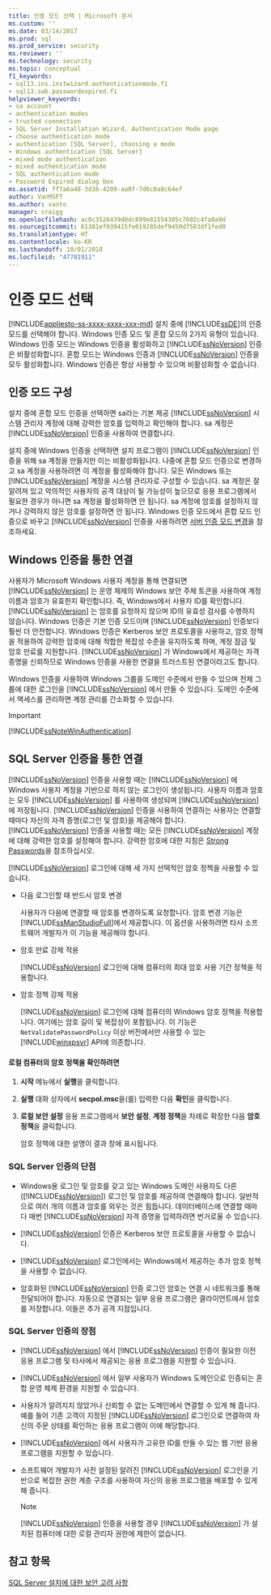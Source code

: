 ```yaml
---
title: 인증 모드 선택 | Microsoft 문서
ms.custom: ''
ms.date: 03/14/2017
ms.prod: sql
ms.prod_service: security
ms.reviewer: ''
ms.technology: security
ms.topic: conceptual
f1_keywords:
- sql13.ins.instwizard.authenticationmode.f1
- sql13.swb.passwordexpired.f1
helpviewer_keywords:
- sa account
- authentication modes
- trusted connection
- SQL Server Installation Wizard, Authentication Mode page
- choose authentication mode
- authentication [SQL Server], choosing a mode
- Windows authentication [SQL Server]
- mixed mode authentication
- mixed authentication mode
- SQL authentication mode
- Password Expired dialog box
ms.assetid: ff7a6a48-3d38-4209-aa0f-7d6c0a8c64ef
author: VanMSFT
ms.author: vanto
manager: craigg
ms.openlocfilehash: ac0c3526439d0dc899e81554305c7602c4fa8a9d
ms.sourcegitcommit: 61381ef939415fe019285def9450d7583df1fed0
ms.translationtype: HT
ms.contentlocale: ko-KR
ms.lasthandoff: 10/01/2018
ms.locfileid: "47781911"
---
```

# <a name="choose-an-authentication-mode"></a>인증 모드 선택
[!INCLUDE[appliesto-ss-xxxx-xxxx-xxx-md](../../includes/appliesto-ss-xxxx-xxxx-xxx-md.md)]
  설치 중에 [!INCLUDE[ssDE](../../includes/ssde-md.md)]의 인증 모드를 선택해야 합니다. Windows 인증 모드 및 혼합 모드의 2가지 유형이 있습니다. Windows 인증 모드는 Windows 인증을 활성화하고 [!INCLUDE[ssNoVersion](../../includes/ssnoversion-md.md)] 인증은 비활성화합니다. 혼합 모드는 Windows 인증과 [!INCLUDE[ssNoVersion](../../includes/ssnoversion-md.md)] 인증을 모두 활성화합니다. Windows 인증은 항상 사용할 수 있으며 비활성화할 수 없습니다.  
  
## <a name="configuring-the-authentication-mode"></a>인증 모드 구성  
 설치 중에 혼합 모드 인증을 선택하면 sa라는 기본 제공 [!INCLUDE[ssNoVersion](../../includes/ssnoversion-md.md)] 시스템 관리자 계정에 대해 강력한 암호를 입력하고 확인해야 합니다. sa 계정은 [!INCLUDE[ssNoVersion](../../includes/ssnoversion-md.md)] 인증을 사용하여 연결합니다.  
  
 설치 중에 Windows 인증을 선택하면 설치 프로그램이 [!INCLUDE[ssNoVersion](../../includes/ssnoversion-md.md)] 인증을 위해 sa 계정을 만들지만 이는 비활성화됩니다. 나중에 혼합 모드 인증으로 변경하고 sa 계정을 사용하려면 이 계정을 활성화해야 합니다. 모든 Windows 또는 [!INCLUDE[ssNoVersion](../../includes/ssnoversion-md.md)] 계정을 시스템 관리자로 구성할 수 있습니다. sa 계정은 잘 알려져 있고 악의적인 사용자의 공격 대상이 될 가능성이 높으므로 응용 프로그램에서 필요한 경우가 아니면 sa 계정을 활성화하면 안 됩니다. sa 계정에 암호를 설정하지 않거나 강력하지 않은 암호를 설정하면 안 됩니다. Windows 인증 모드에서 혼합 모드 인증으로 바꾸고 [!INCLUDE[ssNoVersion](../../includes/ssnoversion-md.md)] 인증을 사용하려면 [서버 인증 모드 변경](../../database-engine/configure-windows/change-server-authentication-mode.md)을 참조하세요.  
  
## <a name="connecting-through-windows-authentication"></a>Windows 인증을 통한 연결  
 사용자가 Microsoft Windows 사용자 계정을 통해 연결되면 [!INCLUDE[ssNoVersion](../../includes/ssnoversion-md.md)] 는 운영 체제의 Windows 보안 주체 토큰을 사용하여 계정 이름과 암호가 유효한지 확인합니다. 즉, Windows에서 사용자 ID를 확인합니다. [!INCLUDE[ssNoVersion](../../includes/ssnoversion-md.md)] 는 암호를 요청하지 않으며 ID의 유효성 검사를 수행하지 않습니다. Windows 인증은 기본 인증 모드이며 [!INCLUDE[ssNoVersion](../../includes/ssnoversion-md.md)] 인증보다 훨씬 더 안전합니다. Windows 인증은 Kerberos 보안 프로토콜을 사용하고, 암호 정책을 적용하여 강력한 암호에 대해 적합한 복잡성 수준을 유지하도록 하며, 계정 잠금 및 암호 만료를 지원합니다. [!INCLUDE[ssNoVersion](../../includes/ssnoversion-md.md)] 가 Windows에서 제공하는 자격 증명을 신뢰하므로 Windows 인증을 사용한 연결을 트러스트된 연결이라고도 합니다.  
  
 Windows 인증을 사용하여 Windows 그룹을 도메인 수준에서 만들 수 있으며 전체 그룹에 대한 로그인을 [!INCLUDE[ssNoVersion](../../includes/ssnoversion-md.md)] 에서 만들 수 있습니다. 도메인 수준에서 액세스를 관리하면 계정 관리를 간소화할 수 있습니다.  
  
> [!IMPORTANT]  
>  [!INCLUDE[ssNoteWinAuthentication](../../includes/ssnotewinauthentication-md.md)]  
  
## <a name="connecting-through-sql-server-authentication"></a>SQL Server 인증을 통한 연결  
 [!INCLUDE[ssNoVersion](../../includes/ssnoversion-md.md)] 인증을 사용할 때는 [!INCLUDE[ssNoVersion](../../includes/ssnoversion-md.md)] 에 Windows 사용자 계정을 기반으로 하지 않는 로그인이 생성됩니다. 사용자 이름과 암호는 모두 [!INCLUDE[ssNoVersion](../../includes/ssnoversion-md.md)] 를 사용하여 생성되며 [!INCLUDE[ssNoVersion](../../includes/ssnoversion-md.md)]에 저장됩니다. [!INCLUDE[ssNoVersion](../../includes/ssnoversion-md.md)] 인증을 사용하여 연결하는 사용자는 연결할 때마다 자신의 자격 증명(로그인 및 암호)을 제공해야 합니다. [!INCLUDE[ssNoVersion](../../includes/ssnoversion-md.md)] 인증을 사용할 때는 모든 [!INCLUDE[ssNoVersion](../../includes/ssnoversion-md.md)] 계정에 대해 강력한 암호를 설정해야 합니다. 강력한 암호에 대한 지침은 [Strong Passwords](../../relational-databases/security/strong-passwords.md)을 참조하십시오.  
  
 [!INCLUDE[ssNoVersion](../../includes/ssnoversion-md.md)] 로그인에 대해 세 가지 선택적인 암호 정책을 사용할 수 있습니다.  
  
-   다음 로그인할 때 반드시 암호 변경  
  
     사용자가 다음에 연결할 때 암호를 변경하도록 요청합니다. 암호 변경 기능은 [!INCLUDE[ssManStudioFull](../../includes/ssmanstudiofull-md.md)]에서 제공합니다. 이 옵션을 사용하려면 타사 소프트웨어 개발자가 이 기능을 제공해야 합니다.  
  
-   암호 만료 강제 적용  
  
     [!INCLUDE[ssNoVersion](../../includes/ssnoversion-md.md)] 로그인에 대해 컴퓨터의 최대 암호 사용 기간 정책을 적용합니다.  
  
-   암호 정책 강제 적용  
  
     [!INCLUDE[ssNoVersion](../../includes/ssnoversion-md.md)] 로그인에 대해 컴퓨터의 Windows 암호 정책을 적용합니다. 여기에는 암호 길이 및 복잡성이 포함됩니다. 이 기능은 `NetValidatePasswordPolicy` 이상 버전에서만 사용할 수 있는 [!INCLUDE[winxpsvr](../../includes/winxpsvr-md.md)] API에 의존합니다.  
  
#### <a name="to-determine-the-password-policies-of-the-local-computer"></a>로컬 컴퓨터의 암호 정책을 확인하려면  
  
1.  **시작** 메뉴에서 **실행**을 클릭합니다.  
  
2.  **실행** 대화 상자에서 **secpol.msc**을(를) 입력한 다음 **확인**을 클릭합니다.  
  
3.  **로컬 보안 설정** 응용 프로그램에서 **보안 설정**, **계정 정책**을 차례로 확장한 다음 **암호 정책**을 클릭합니다.  
  
     암호 정책에 대한 설명이 결과 창에 표시됩니다.  
  
### <a name="disadvantages-of-sql-server-authentication"></a>SQL Server 인증의 단점  
  
-   Windows용 로그인 및 암호를 갖고 있는 Windows 도메인 사용자도 다른([!INCLUDE[ssNoVersion](../../includes/ssnoversion-md.md)]) 로그인 및 암호를 제공하여 연결해야 합니다. 일반적으로 여러 개의 이름과 암호를 외우는 것은 힘듭니다. 데이터베이스에 연결할 때마다 매번 [!INCLUDE[ssNoVersion](../../includes/ssnoversion-md.md)] 자격 증명을 입력하려면 번거로울 수 있습니다.  
  
-   [!INCLUDE[ssNoVersion](../../includes/ssnoversion-md.md)] 인증은 Kerberos 보안 프로토콜을 사용할 수 없습니다.  
  
-   [!INCLUDE[ssNoVersion](../../includes/ssnoversion-md.md)] 로그인에서는 Windows에서 제공하는 추가 암호 정책을 사용할 수 없습니다.  
  
-   암호화된 [!INCLUDE[ssNoVersion](../../includes/ssnoversion-md.md)] 인증 로그인 암호는 연결 시 네트워크를 통해 전달되어야 합니다. 자동으로 연결되는 일부 응용 프로그램은 클라이언트에서 암호를 저장합니다. 이들은 추가 공격 지점입니다.  
  
### <a name="advantages-of-sql-server-authentication"></a>SQL Server 인증의 장점  
  
-   [!INCLUDE[ssNoVersion](../../includes/ssnoversion-md.md)] 에서 [!INCLUDE[ssNoVersion](../../includes/ssnoversion-md.md)] 인증이 필요한 이전 응용 프로그램 및 타사에서 제공되는 응용 프로그램을 지원할 수 있습니다.  
  
-   [!INCLUDE[ssNoVersion](../../includes/ssnoversion-md.md)] 에서 일부 사용자가 Windows 도메인으로 인증되는 혼합 운영 체제 환경을 지원할 수 있습니다.  
  
-   사용자가 알려지지 않았거나 신뢰할 수 없는 도메인에서 연결할 수 있게 해 줍니다. 예를 들어 기존 고객이 지정된 [!INCLUDE[ssNoVersion](../../includes/ssnoversion-md.md)] 로그인으로 연결하여 자신의 주문 상태를 확인하는 응용 프로그램이 이에 해당합니다.  
  
-   [!INCLUDE[ssNoVersion](../../includes/ssnoversion-md.md)] 에서 사용자가 고유한 ID를 만들 수 있는 웹 기반 응용 프로그램을 지원할 수 있습니다.  
  
-   소프트웨어 개발자가 사전 설정된 알려진 [!INCLUDE[ssNoVersion](../../includes/ssnoversion-md.md)] 로그인을 기반으로 복잡한 권한 계층 구조를 사용하여 자신의 응용 프로그램을 배포할 수 있게 해 줍니다.  
  
    > [!NOTE]  
    >  [!INCLUDE[ssNoVersion](../../includes/ssnoversion-md.md)] 인증을 사용할 경우 [!INCLUDE[ssNoVersion](../../includes/ssnoversion-md.md)] 가 설치된 컴퓨터에 대한 로컬 관리자 권한에 제한이 없습니다.  
  
## <a name="see-also"></a>참고 항목  
 [SQL Server 설치에 대한 보안 고려 사항](../../sql-server/install/security-considerations-for-a-sql-server-installation.md)  
  
  
